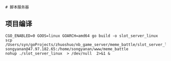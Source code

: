`# 脚本服务器
`
##  项目编译
    CGO_ENABLED=0 GOOS=linux GOARCH=amd64 go build -o slot_server_linux
    scp /Users/syn/goProjects/zhuoshuo/nb_game_server/meme_battle/slot_server_linux songyanan@47.97.182.65:/home/songyanan/www/meme_battle
    nohup ./slot_server_linux  > /dev/null  2>&1 &
